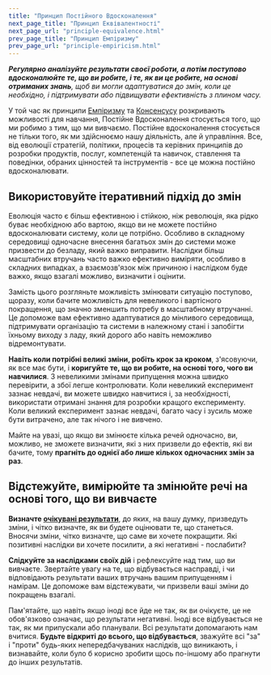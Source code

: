 ```yaml
---
title: "Принцип Постійного Вдосконалення"
next_page_title: "Принцип Еквівалентності"
next_page_url: "principle-equivalence.html"
prev_page_title: "Принцип Емпіризму"
prev_page_url: "principle-empiricism.html"
---
```



_**Регулярно аналізуйте результати своєї роботи, а потім поступово вдосконалюйте те, що ви робите, і те, як ви це робите, на основі отриманих знань**, щоб ви могли адаптуватися до змін, коли це необхідно, і підтримувати або підвищувати ефективність з плином часу._

У той час як принципи [Емпіризму](principle-empiricism.html) та [Консенсусу](principle-consent.html) розкривають можливості для навчання, Постійне Вдосконалення стосується того, що ми робимо з тим, що ми вивчаємо. Постійне вдосконалення стосується не тільки того, як ми здійснюємо нашу діяльність, але й управління. Все, від еволюції стратегій, політики, процесів та керівних принципів до розробки продуктів, послуг, компетенцій та навичок, ставлення та поведінки, обраних цінностей та інструментів - все це можна постійно вдосконалювати.

## Використовуйте ітеративний підхід до змін

Еволюція часто є більш ефективною і стійкою, ніж революція, яка рідко буває необхідною або вартою, якщо ви не можете постійно вдосконалювати систему, коли це потрібно. Особливо в складному середовищі одночасне внесення багатьох змін до системи може призвести до безладу, який важко виправити. Наслідки більш масштабних втручань часто важко ефективно виміряти, особливо в складних випадках, а взаємозв'язок між причиною і наслідком буде важко, якщо взагалі можливо, визначити і оцінити.

Замість цього розгляньте можливість змінювати ситуацію поступово, щоразу, коли бачите можливість для невеликого і вартісного покращення, що значно зменшить потребу в масштабному втручанні. Це допоможе вам ефективно адаптуватися до мінливого середовища, підтримувати організацію та системи в належному стані і запобігти їхньому виходу з ладу, який дорого або навіть неможливо відремонтувати.

**Навіть коли потрібні великі зміни, робіть крок за кроком**, з'ясовуючи, як все має бути, і **коригуйте те, що ви робите, на основі того, чого ви навчилися**. З невеликими змінами припущення можна швидко перевірити, а збої легше контролювати. Коли невеликий експеримент зазнає невдачі, ви можете швидко навчитися і, за необхідності, використати отримані знання для розробки кращого експерименту. Коли великий експеримент зазнає невдачі, багато часу і зусиль може бути витрачено, але так нічого і не вивчено.

Майте на увазі, що якщо ви змінюєте кілька речей одночасно, ви, можливо, не зможете визначити, які з них призвели до ефектів, які ви бачите, тому **прагніть до однієї або лише кількох одночасних змін за раз**.

## Відстежуйте, вимірюйте та змінюйте речі на основі того, що ви вивчаєте

**Визначте [очікувані результати](clarify-intended-outcome.html)**, до яких, на вашу думку, призведуть зміни, і чітко визначте, як ви будете оцінювати те, що станеться. Вносячи зміни, чітко визначте, що саме ви хочете покращити. Які позитивні наслідки ви хочете посилити, а які негативні - послабити?

**Слідкуйте за наслідками своїх дій** і рефлексуйте над тим, що ви вивчаєте. Звертайте увагу на те, що відбувається насправді, і чи відповідають результати ваших втручань вашим припущенням і намірам. Це допоможе вам відстежувати, чи призвели ваші зміни до покращень взагалі.

Пам'ятайте, що навіть якщо іноді все йде не так, як ви очікуєте, це не обов'язково означає, що результати негативні. Іноді все відбувається не так, як ми припускали або планували. Всі результати допомагають нам вчитися. **Будьте відкриті до всього, що відбувається**, зважуйте всі "за" і "проти" будь-яких непередбачуваних наслідків, що виникають, і визнавайте, коли було б корисно зробити щось по-іншому або прагнути до інших результатів.